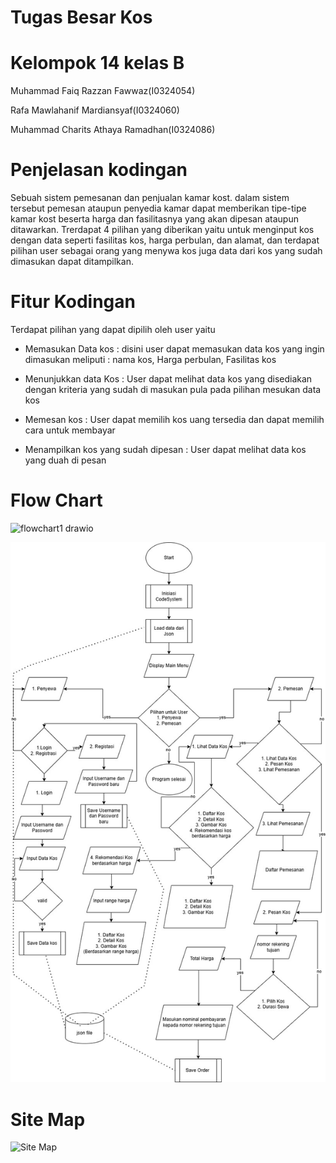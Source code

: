 # Tugas Besar Kos #

# Kelompok 14 kelas B

Muhammad Faiq Razzan Fawwaz(I0324054)

Rafa Mawlahanif Mardiansyaf(I0324060)

Muhammad Charits Athaya Ramadhan(I0324086)

# Penjelasan kodingan

Sebuah sistem pemesanan dan penjualan kamar kost. dalam sistem tersebut pemesan ataupun penyedia kamar dapat memberikan tipe-tipe kamar kost beserta harga dan fasilitasnya yang akan dipesan ataupun ditawarkan. Trerdapat 4 pilihan yang diberikan yaitu untuk menginput kos dengan data seperti fasilitas kos, harga perbulan, dan alamat, dan terdapat pilihan user sebagai orang yang menywa kos juga data dari kos yang sudah dimasukan dapat ditampilkan.

# Fitur Kodingan

Terdapat pilihan yang dapat dipilih oleh user yaitu

- Memasukan Data kos : disini user dapat memasukan data kos yang ingin dimasukan meliputi : nama kos, Harga perbulan, Fasilitas kos

- Menunjukkan data Kos : User dapat melihat data kos yang disediakan dengan kriteria yang sudah di masukan pula pada pilihan mesukan data kos

- Memesan kos : User dapat memilih kos uang tersedia dan dapat memilih cara untuk membayar

- Menampilkan kos yang sudah dipesan : User dapat melihat data kos yang duah di pesan

# Flow Chart
![flowchart1 drawio](https://github.com/user-attachments/assets/32c506fc-9dd4-4f1c-a637-649d14f77f16)

![flowchart2 drawio](https://github.com/MuhammadFaiqRazzan/Tugas-Besar-Kos/blob/main/Flowchart%20tubes%20kos.jpg)

# Site Map

![Site Map](https://github.com/user-attachments/assets/599b72f3-1236-457b-a31b-07149a88c063)





